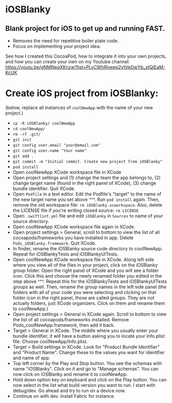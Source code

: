 # iOSBlanky

## Blank project for iOS to get up and running FAST. 

* Removes the need for repetitive boiler plate code. 
* Focus on implementing your project idea.

See how I created this CocoaPod, how to integrate it into your own projects, and how you can create your own on my Youtube channel:
https://youtu.be/gNMNeqXKnzw?list=PLyCWhRjveep2ytVeDwYb_xtQiEaM-KcUK


# Create iOS project from iOSBlanky:

(below, replace all instances of `coolNewApp` with the name of your new project.)
* `cp -R iOSBlanky/ coolNewApp`
* `cd coolNewApp/`
* `rm -rf .git/`
* `git init`
* `git config user.email "your@email.com"`
* `git config user.name "Your name"`
* `git add .`
* `git commit -m "Initial commit. Create new project from iOSBlanky"`
* `pod install`
* Open coolNewApp XCode workspace file in XCode
* Open project settings and (1) change the team the app belongs to, (2) change target name (found in the right panel of XCode), (3) change bundle identifier. Quit XCode. 
* Open `Podfile` in a text editor. Edit the Podfile's "target" to the name of the new target name you set above ^^^. Run `pod install` again. Then, remove the old workspace file: `rm iOSBlanky.xcworkspace`. Also, delete the LICENSE file if you're writing closed source: `rm LICENSE`
* Open `.swiftlint.yml` file and edit `iOSBlanky` in `Sources` to name of your source directory.
* Open coolNewApp XCode workspace file again in XCode.
* Open project settings > General, scroll to bottom to view the list of all cocoapods/frameworks you have installed in app. Delete `Pods_iOSBlanky.framework`. Quit XCode. 
* In finder, rename the iOSBlanky source code directory to coolNewApp. Repeat for iOSBlankyTests and iOSBlankyUITests.
* Open coolNewApp XCode workspace file in XCode. Along left side where you view all of the files in your project, click on the iOSBlanky group folder. Open the right panel of XCode and you will see a folder icon. Click this and choose the newly renamed folder you edited in the step above ^^^. Repeat this for the iOSBlankyTests and iOSBlankyUITests groups as well. Then, rename the group names in the left side panel (the folders with all of your code you were selecting and clicking on that folder icon in the right panel, those are called groups. They are not actually folders, just XCode organizers. Click on them and rename them to coolNewApp.)
* Open project settings > General in XCode again. Scroll to bottom to view the list of all cocoapods/frameworks installed. Remove Pods_coolNewApp.framework, then add it back. 
* Target > General in XCode. The middle where you usually enter your bundle identifier, it will have a button asking you to locate your Info.plist file. Choose coolNewApp/Info.plist. 
* Target > Build settings in XCode. Look for "Product Bundle Identifier" and "Product Name". Change these to the values you want for identifier and name of app.
* Top left corner by the Play and Stop button. You see the schemas with name "iOSBlanky". Click on it and go to "Manage schemas". You can now click on iOSBlanky and rename it to coolNewApp. 
* Hold down option key on keyboard and click on the Play button. You can now select in the list what build version you want to run. I start with debug/dev. Go ahead and try to run on a device now. 
* Continue on with dev. Install Fabric for instance. 
